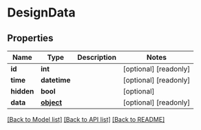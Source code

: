 # DesignData

## Properties
Name | Type | Description | Notes
------------ | ------------- | ------------- | -------------
**id** | **int** |  | [optional] [readonly] 
**time** | **datetime** |  | [optional] [readonly] 
**hidden** | **bool** |  | [optional] 
**data** | [**object**](.md) |  | [optional] [readonly] 

[[Back to Model list]](../README.md#documentation-for-models) [[Back to API list]](../README.md#documentation-for-api-endpoints) [[Back to README]](../README.md)


